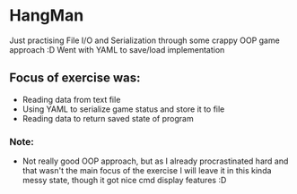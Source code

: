 # HangMan

Just practising File I/O and Serialization through some crappy OOP game approach :D 
Went with YAML to save/load implementation

## Focus of exercise was:
* Reading data from text file
* Using YAML to serialize game status and store it to file
* Reading data to return saved state of program 

### Note: 
- Not really good OOP approach, but as I already procrastinated hard and that wasn't the main focus of the exercise
I will leave it in this kinda messy state, though it got nice cmd display features :D